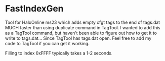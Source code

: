 # FastIndexGen
Tool for HaloOnline ms23 which adds empty cfgt tags to the end of tags.dat MUCH faster than using duplicate command in TagTool. I wanted to add this as a TagTool command, but haven't been able to figure out how to get it to write to tags.dat... Since TagTool has tags.dat open. Feel free to add my code to TagTool if you can get it working.

Filling to index 0xFFFF typically takes a 1-2 seconds. 
